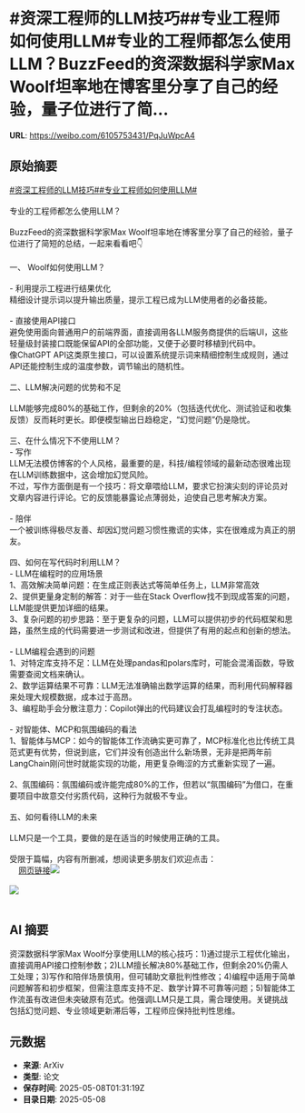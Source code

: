 # #资深工程师的LLM技巧##专业工程师如何使用LLM#专业的工程师都怎么使用LLM？BuzzFeed的资深数据科学家Max Woolf坦率地在博客里分享了自己的经验，量子位进行了简...

**URL**: https://weibo.com/6105753431/PqJuWpcA4

## 原始摘要

<a href="https://m.weibo.cn/search?containerid=231522type%3D1%26t%3D10%26q%3D%23%E8%B5%84%E6%B7%B1%E5%B7%A5%E7%A8%8B%E5%B8%88%E7%9A%84LLM%E6%8A%80%E5%B7%A7%23&amp;extparam=%23%E8%B5%84%E6%B7%B1%E5%B7%A5%E7%A8%8B%E5%B8%88%E7%9A%84LLM%E6%8A%80%E5%B7%A7%23" data-hide=""><span class="surl-text">#资深工程师的LLM技巧#</span></a><a href="https://m.weibo.cn/search?containerid=231522type%3D1%26t%3D10%26q%3D%23%E4%B8%93%E4%B8%9A%E5%B7%A5%E7%A8%8B%E5%B8%88%E5%A6%82%E4%BD%95%E4%BD%BF%E7%94%A8LLM%23&amp;extparam=%23%E4%B8%93%E4%B8%9A%E5%B7%A5%E7%A8%8B%E5%B8%88%E5%A6%82%E4%BD%95%E4%BD%BF%E7%94%A8LLM%23" data-hide=""><span class="surl-text">#专业工程师如何使用LLM#</span></a><br><br>专业的工程师都怎么使用LLM？<br><br>BuzzFeed的资深数据科学家Max Woolf坦率地在博客里分享了自己的经验，量子位进行了简短的总结，一起来看看吧👇<br><br>一、 Woolf如何使用LLM？<br><br>- 利用提示工程进行结果优化<br>精细设计提示词以提升输出质量，提示工程已成为LLM使用者的必备技能。<br><br>- 直接使用API接口<br>避免使用面向普通用户的前端界面，直接调用各LLM服务商提供的后端UI，这些轻量级封装接口既能保留API的全部功能，又便于必要时移植到代码中。<br>像ChatGPT API这类原生接口，可以设置系统提示词来精细控制生成规则，通过API还能控制生成的温度参数，调节输出的随机性。<br><br>二、LLM解决问题的优势和不足<br><br>LLM能够完成80%的基础工作，但剩余的20%（包括迭代优化、测试验证和收集反馈）反而耗时更长。即便模型输出日趋稳定，“幻觉问题”仍是隐忧。<br><br>三、在什么情况下不使用LLM？<br>- 写作<br>LLM无法模仿博客的个人风格，最重要的是，科技/编程领域的最新动态很难出现在LLM训练数据中，这会增加幻觉风险。<br>不过，写作方面倒是有一个技巧：将文章喂给LLM，要求它扮演尖刻的评论员对文章内容进行评论。它的反馈能暴露论点薄弱处，迫使自己思考解决方案。<br><br>- 陪伴<br>一个被训练得极尽友善、却因幻觉问题习惯性撒谎的实体，实在很难成为真正的朋友。<br><br>四、如何在写代码时利用LLM？<br>- LLM在编程时的应用场景<br>1、高效解决简单问题：在生成正则表达式等简单任务上，LLM非常高效<br>2、提供更量身定制的解答：对于一些在Stack Overflow找不到现成答案的问题，LLM能提供更加详细的结果。<br>3、复杂问题的初步思路：至于更复杂的问题，LLM可以提供初步的代码框架和思路，虽然生成的代码需要进一步测试和改进，但提供了有用的起点和创新的想法。<br><br>- LLM编程会遇到的问题<br>1、对特定库支持不足：LLM在处理pandas和polars库时，可能会混淆函数，导致需要查阅文档来确认。<br>2、数学运算结果不可靠：LLM无法准确输出数学运算的结果，而利用代码解释器来处理大规模数据，成本过于高昂。<br>3、编程助手会分散注意力：Copilot弹出的代码建议会打乱编程时的专注状态。<br><br>- 对智能体、MCP和氛围编码的看法<br>1、智能体与MCP：如今的智能体工作流确实更可靠了，MCP标准化也比传统工具范式更有优势，但说到底，它们并没有创造出什么新场景，无非是把两年前LangChain刚问世时就能实现的功能，用更复杂晦涩的方式重新实现了一遍。<br><br>2、氛围编码：氛围编码或许能完成80%的工作，但若以“氛围编码”为借口，在重要项目中故意交付劣质代码，这种行为就极不专业。<br><br>五、如何看待LLM的未来<br><br>LLM只是一个工具，要做的是在适当的时候使用正确的工具。<br><br>受限于篇幅，内容有所删减，想阅读更多朋友们欢迎点击：<br><a href="https://weibo.cn/sinaurl?u=https%3A%2F%2Fminimaxir.com%2F2025%2F05%2Fllm-use%2F" data-hide=""><span class="url-icon"><img style="width: 1rem;height: 1rem" src="https://h5.sinaimg.cn/upload/2015/09/25/3/timeline_card_small_web_default.png" referrerpolicy="no-referrer"></span><span class="surl-text">网页链接</span></a><img style="" src="https://tvax1.sinaimg.cn/large/006Fd7o3gy1i171h1p5pgj30l00l07c0.jpg" referrerpolicy="no-referrer"><br><br><img style="" src="https://tvax2.sinaimg.cn/large/006Fd7o3gy1i171h3dvhaj30xn0zkqgg.jpg" referrerpolicy="no-referrer"><br><br>

## AI 摘要

资深数据科学家Max Woolf分享使用LLM的核心技巧：1)通过提示工程优化输出，直接调用API接口控制参数；2)LLM擅长解决80%基础工作，但剩余20%仍需人工处理；3)写作和陪伴场景慎用，但可辅助文章批判性修改；4)编程中适用于简单问题解答和初步框架，但需注意库支持不足、数学计算不可靠等问题；5)智能体工作流虽有改进但未突破原有范式。他强调LLM只是工具，需合理使用。关键挑战包括幻觉问题、专业领域更新滞后等，工程师应保持批判性思维。

## 元数据

- **来源**: ArXiv
- **类型**: 论文
- **保存时间**: 2025-05-08T01:31:19Z
- **目录日期**: 2025-05-08
